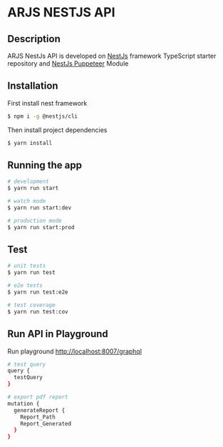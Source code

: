 
# ARJS NESTJS API

## Description

ARJS NestJs API is developed on [NestJs](https://docs.nestjs.com) framework TypeScript starter repository and [NestJs Puppeteer](https://www.npmjs.com/package/nest-puppeteer) Module

## Installation

First install nest framework

```bash
$ npm i -g @nestjs/cli
```

Then install project dependencies

```bash
$ yarn install
```

## Running the app

```bash
# development
$ yarn run start

# watch mode
$ yarn run start:dev

# production mode
$ yarn run start:prod
```

## Test

```bash
# unit tests
$ yarn run test

# e2e tests
$ yarn run test:e2e

# test coverage
$ yarn run test:cov
```

## Run API in Playground

Run playground [http://localhost:8007/graphql](http://localhost:8007/graphql)

```bash
# test query
query {
  testQuery
}

# export pdf report 
mutation {
  generateReport {
    Report_Path
    Report_Generated
  }
}
```
